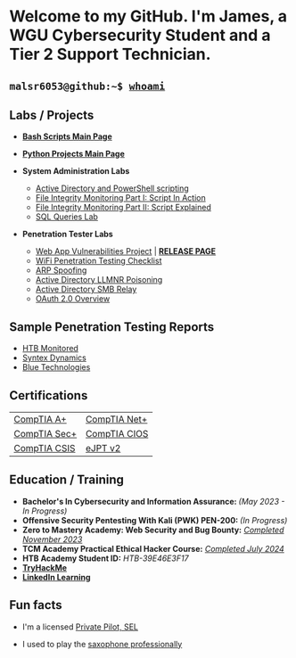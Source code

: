<h1>Welcome to my GitHub. I'm James, a WGU Cybersecurity Student and a Tier 2 Support Technician.</h1>

<h2><p><code>malsr6053@github:~$ <a href="https://your-link.com" target="_blank">whoami</a></code></p></h2>

<h2>Labs / Projects</h2>

- <b>[Bash Scripts Main Page](https://github.com/MaLsR6053/Bash-Scripts/tree/main)</b>

- <b>[Python Projects Main Page](https://github.com/MaLsR6053/Python-Projects)</b>
    
- <b>System Administration Labs</b>
  - [Active Directory and PowerShell scripting](https://www.linkedin.com/pulse/active-directory-home-lab-james-shank/)
  - [File Integrity Monitoring Part I: Script In Action](https://www.linkedin.com/pulse/file-integrity-monitoring-powershell-edition-pt-1-james-shank-3vpef/)
  - [File Integrity Monitoring Part II: Script Explained](https://www.linkedin.com/pulse/file-integrity-monitoring-powershell-edition-pt-ii-james-shank-7n9hf/)
  - [SQL Queries Lab](https://www.linkedin.com/pulse/my-hands-on-sql-home-lab-james-shank/)
    
- <b>Penetration Tester Labs</b>
  - [Web App Vulnerabilities Project](https://github.com/MaLsR6053/Web_App_Vulnerabilities_Project) | <strong>[RELEASE PAGE](https://github.com/MaLsR6053/Web_App_Vulnerabilities_Project/releases)</strong>
  - [WiFi Penetration Testing Checklist](https://github.com/MaLsR6053/PDF/blob/main/WiFi%20Penetration%20Test%20Checklist.pdf)
  - [ARP Spoofing](https://www.linkedin.com/pulse/arp-spoofing-lab-james-shank/)
  - [Active Directory LLMNR Poisoning](https://www.linkedin.com/feed/update/urn:li:activity:7285622216073867265/)
  - [Active Directory SMB Relay](https://www.linkedin.com/pulse/active-directory-attack-smb-relay-james-shank-pyd8c/?trackingId=84T%2FyUinS0iqsW%2Fh5WHOLA%3D%3D)
  - [OAuth 2.0 Overview](https://www.linkedin.com/pulse/what-oauth-grant-types-james-shank-5cxgc/?trackingId=0D2BzuQiQpmf%2FpBFvIF7lw%3D%3D)
 

<h2>Sample Penetration Testing Reports</h2>

  - [HTB Monitored](https://github.com/MaLsR6053/Pentest_Reports/blob/main/HTB_Monitored_202402_JS_TR-BB_JS.pdf)
  - [Syntex Dynamics](https://github.com/MaLsR6053/Pentest_Reports/blob/main/eJPT_Syntex_Dynamics_JS.pdf)
  - [Blue Technologies](https://github.com/MaLsR6053/Pentest_Reports/blob/main/Blue_Technologies_JS.pdf)


<h2>Certifications</h2>
<table>
    <tr>
        <td><a href="https://www.credly.com/badges/57cc7ab1-d05c-44a4-93cd-7c3978679dcd/public_url" target="_blank">CompTIA A+</a></td>
        <td><a href="https://www.credly.com/badges/57cc7ab1-d05c-44a4-93cd-7c3978679dcd/public_url" target="_blank">CompTIA Net+</a></td>
    </tr>
    <tr>
        <td><a href="https://www.credly.com/earner/earned/badge/ac0b98db-2ad1-4094-8686-f24a574215df" target="_blank">CompTIA Sec+</a></td>
        <td><a href="https://www.credly.com/earner/earned/badge/580aad90-e3aa-4a64-9fa6-84595ea53a19" target="_blank">CompTIA CIOS</a></td>
    </tr>
    <tr>
        <td><a href="https://www.credly.com/badges/4cc11ee0-9dd4-4545-800b-d6cfb5c3ccfb" target="_blank">CompTIA CSIS</a></td>
        <td><a href="https://github.com/MaLsR6053/Certifications/blob/main/James%20Shank%20-%20eJPT.pdf" target="_blank">eJPT v2</a></td>
    </tr>
</table>

<h2>Education / Training</h2>

- <b>Bachelor's In Cybersecurity and Information Assurance: </b> <i>(May 2023 - In Progress)</i>
- <b>Offensive Security Pentesting With Kali (PWK) PEN-200: </b> <i>(In Progress)</i>
- <b>Zero to Mastery Academy: Web Security and Bug Bounty:</b> <i>[Completed November 2023](https://www.linkedin.com/in/james-d-shank/details/education/1635550540989/single-media-viewer?type=IMAGE&profileId=ACoAAB4dA0IB_Ox87RKXoX7fTXbIf4_M_KWzQt8&lipi=urn%3Ali%3Apage%3Ad_flagship3_profile_view_base_education_details%3BwlT6mxOpQDGKszEZzjuAKQ%3D%3D)</i>
- <b>TCM Academy Practical Ethical Hacker Course:</b> <i>[Completed July 2024](https://github.com/MaLsR6053/Certifications/blob/main/certificate-of-completion-for-practical-ethical-hacking-the-complete-course.pdf)</i>
- <b>HTB Academy Student ID:</b> <i>HTB-39E46E3F17</i>
- <b>[TryHackMe](https://tryhackme.com/p/MaLsR)</b>
- <b>[LinkedIn Learning](https://github.com/MaLsR6053/LinkedIn-Learning/tree/main)</b>

  

<h2>Fun facts</h2>

  - I'm a licensed <a href="https://pilotinstitute.com/what-is-a-private-pilot/">Private Pilot, SEL</a>
    
  - I used to play the <a href="https://www.bands.army.mil/">saxophone professionally</a>




